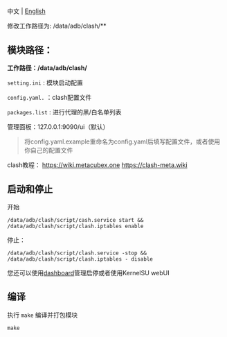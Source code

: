 ## 

中文 | [English](./readme.md)

修改工作路径为: /data/adb/clash/**
## 模块路径：

**工作路径：/data/adb/clash/**

`setting.ini` : 模块启动配置

`config.yaml.` ：clash配置文件

`packages.list` : 进行代理的黑/白名单列表

管理面板：127.0.0.1:9090/ui（默认）

>将config.yaml.example重命名为config.yaml后填写配置文件，或者使用你自己的配置文件

clash教程：
https://wiki.metacubex.one
https://clash-meta.wiki

## 启动和停止

开始
````
/data/adb/clash/script/cash.service start && /data/adb/clash/script/clash.iptables enable
````

停止：
````
/data/adb/clash/script/clash.service -stop && /data/adb/clash/script/clash.iptables - disable
````

您还可以使用[dashboard](https://t.me/MagiskChangeKing)管理启停或者使用KernelSU webUI

## 编译

执行 `make` 编译并打包模块
````
make
````
